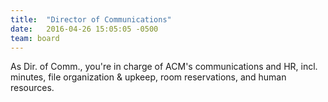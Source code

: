 ```yaml
---
title:  "Director of Communications"
date:   2016-04-26 15:05:05 -0500
team: board
---
```

As Dir. of Comm., you're in charge of ACM's communications and HR, incl. minutes, file organization & upkeep, room reservations, and human resources.